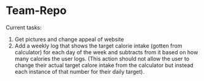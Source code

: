 # Team-Repo
 Current tasks:
 1. Get pictures and change appeal of website
 2. Add a weekly log that shows the target calorie intake (gotten from calculator) for each day of the week and subtracts from it based on how many calories the user logs. (This action should not allow the user to change their actual target calore intake from the calculator but instead each instance of that number for their daily target).


